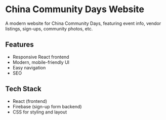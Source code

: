 # China Community Days Website
A modern website for China Community Days, featuring event info, vendor listings, sign-ups, community photos, etc.

## Features
- Responsive React frontend
- Modern, mobile-friendly UI
- Easy navigation
- SEO

## Tech Stack
- React (frontend)
- Firebase (sign-up form backend)
- CSS for styling and layout
